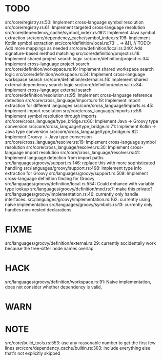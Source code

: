 # TODO
src/core/registry.rs:50: Implement cross-language symbol resolution
src/core/registry.rs:61: Implement targeted cross-language resolution
src/core/dependency_cache/symbol_index.rs:192: Implement Java symbol extraction
src/core/dependency_cache/symbol_index.rs:196: Implement Kotlin symbol extraction
src/core/definition/local.rs:73:                _ => &[], // TODO: Add more mappings as needed
src/core/definition/local.rs:240: Add signature-based method matching
src/core/definition/project.rs:16: Implement shared project search logic
src/core/definition/project.rs:34: Implement cross-language project search
src/core/definition/workspace.rs:16: Implement shared workspace search logic
src/core/definition/workspace.rs:34: Implement cross-language workspace search
src/core/definition/external.rs:16: Implement shared external dependency search logic
src/core/definition/external.rs:34: Implement cross-language external search
src/core/definition/resolution.rs:95: Implement cross-language reference detection
src/core/cross_language/imports.rs:19: Implement import extraction for different languages
src/core/cross_language/imports.rs:45: Implement import resolution
src/core/cross_language/imports.rs:56: Implement symbol resolution through imports
src/core/cross_language/type_bridge.rs:60: Implement Java -> Groovy type conversion
src/core/cross_language/type_bridge.rs:71: Implement Kotlin -> Java type conversion
src/core/cross_language/type_bridge.rs:82: Implement Groovy -> Java type conversion
src/core/cross_language/resolver.rs:19: Implement cross-language symbol resolution
src/core/cross_language/resolver.rs:30: Implement cross-language import resolution
src/core/cross_language/resolver.rs:41: Implement language detection from import paths
src/languages/groovy/support.rs:146: replace this with more sophisticated handling
src/languages/groovy/support.rs:498: Implement type info extraction for Groovy
src/languages/groovy/support.rs:509: Implement cross-language definition finding for Groovy
src/languages/groovy/definition/local.rs:554: Could enhance with variable type lookup
src/languages/groovy/definition/mod.rs:7: make this private?
src/languages/groovy/implementation.rs:46: currently only handle interfaces.
src/languages/groovy/implementation.rs:162: currently using naive implementation
src/languages/groovy/symbols.rs:13: currently only handles non-nested declarations

# FIXME
src/languages/groovy/definition/external.rs:29: currently accidentally work because the tree-sitter node names overlap

# HACK
src/languages/groovy/definition/workspace.rs:91: Naive implementation, does not consider whether dependency is valid,

# WARN

# NOTE
src/core/build_tools.rs:553: use any reasonable number to get the first few lines
src/core/dependency_cache/builtin.rs:303: include everything else that's not explicitly skipped
